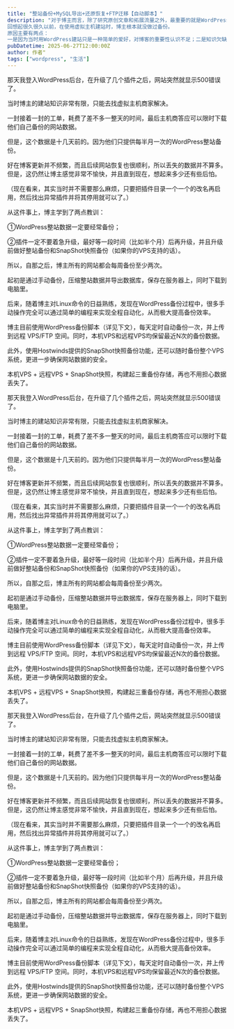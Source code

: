 ```yaml
---
title: "整站备份+MySQL导出+还原恢复+FTP迁移【自动脚本】"
description: "对于博主而言，除了研究原创文章和拓展流量之外，最重要的就是WordPress备份了。
回想起很久很久以前，在使用虚拟主机建站时，博主根本就没做过备份。
原因主要有两点：
一是因为当时用WordPress建站只是一种简单的爱好，对博客的重要性认识不足；二是知识欠缺，脑子里压根就没有备份这根弦。"
pubDatetime: 2025-06-27T12:00:00Z
author: 作者"
tags: ["wordpress", "生活"]
---
```

那天我登入WordPress后台，在升级了几个插件之后，网站突然就显示500错误了。

当时博主的建站知识非常有限，只能去找虚拟主机商家解决。

一封接着一封的工单，耗费了差不多一整天的时间，最后主机商答应可以限时下载他们自己备份的网站数据。

但是，这个数据是十几天前的。因为他们只提供每半月一次的WordPress整站备份。

好在博客更新并不频繁，而且后续网站恢复也很顺利，所以丢失的数据并不算多。但是，这仍然让博主感觉非常不愉快，并且直到现在，想起来多少还有些后怕。

（现在看来，其实当时并不需要那么麻烦，只要把插件目录一个一个的改名再启用，然后找出异常插件并将其停用就可以了。）

从这件事上，博主学到了两点教训：

①WordPress整站数据一定要经常备份；

②插件一定不要着急升级，最好等一段时间（比如半个月）后再升级，并且升级前做好整站备份和SnapShot快照备份（如果你的VPS支持的话）。

所以，自那之后，博主所有的网站都会每周备份至少两次。

起初是通过手动备份，压缩整站数据并导出数据库，保存在服务器上，同时下载到电脑里。

后来，随着博主对Linux命令的日益熟练，发现在WordPress备份过程中，很多手动操作完全可以通过简单的编程来实现全程自动化，从而极大提高备份效率。

博主目前使用WordPress备份脚本（详见下文），每天定时自动备份一次，并上传到远程 VPS/FTP 空间。同时，本机VPS和远程VPS均保留最近N次的备份数据。

此外，使用Hostwinds提供的SnapShot快照备份功能，还可以随时备份整个VPS系统，更进一步确保网站数据的安全。

本机VPS + 远程VPS + SnapShot快照，构建起三重备份存储，再也不用担心数据丢失了。

那天我登入WordPress后台，在升级了几个插件之后，网站突然就显示500错误了。

当时博主的建站知识非常有限，只能去找虚拟主机商家解决。

一封接着一封的工单，耗费了差不多一整天的时间，最后主机商答应可以限时下载他们自己备份的网站数据。

但是，这个数据是十几天前的。因为他们只提供每半月一次的WordPress整站备份。

好在博客更新并不频繁，而且后续网站恢复也很顺利，所以丢失的数据并不算多。但是，这仍然让博主感觉非常不愉快，并且直到现在，想起来多少还有些后怕。

（现在看来，其实当时并不需要那么麻烦，只要把插件目录一个一个的改名再启用，然后找出异常插件并将其停用就可以了。）

从这件事上，博主学到了两点教训：

①WordPress整站数据一定要经常备份；

②插件一定不要着急升级，最好等一段时间（比如半个月）后再升级，并且升级前做好整站备份和SnapShot快照备份（如果你的VPS支持的话）。

所以，自那之后，博主所有的网站都会每周备份至少两次。

起初是通过手动备份，压缩整站数据并导出数据库，保存在服务器上，同时下载到电脑里。

后来，随着博主对Linux命令的日益熟练，发现在WordPress备份过程中，很多手动操作完全可以通过简单的编程来实现全程自动化，从而极大提高备份效率。

博主目前使用WordPress备份脚本（详见下文），每天定时自动备份一次，并上传到远程 VPS/FTP 空间。同时，本机VPS和远程VPS均保留最近N次的备份数据。

此外，使用Hostwinds提供的SnapShot快照备份功能，还可以随时备份整个VPS系统，更进一步确保网站数据的安全。

本机VPS + 远程VPS + SnapShot快照，构建起三重备份存储，再也不用担心数据丢失了。

那天我登入WordPress后台，在升级了几个插件之后，网站突然就显示500错误了。

当时博主的建站知识非常有限，只能去找虚拟主机商家解决。

一封接着一封的工单，耗费了差不多一整天的时间，最后主机商答应可以限时下载他们自己备份的网站数据。

但是，这个数据是十几天前的。因为他们只提供每半月一次的WordPress整站备份。

好在博客更新并不频繁，而且后续网站恢复也很顺利，所以丢失的数据并不算多。但是，这仍然让博主感觉非常不愉快，并且直到现在，想起来多少还有些后怕。

（现在看来，其实当时并不需要那么麻烦，只要把插件目录一个一个的改名再启用，然后找出异常插件并将其停用就可以了。）

从这件事上，博主学到了两点教训：

①WordPress整站数据一定要经常备份；

②插件一定不要着急升级，最好等一段时间（比如半个月）后再升级，并且升级前做好整站备份和SnapShot快照备份（如果你的VPS支持的话）。

所以，自那之后，博主所有的网站都会每周备份至少两次。

起初是通过手动备份，压缩整站数据并导出数据库，保存在服务器上，同时下载到电脑里。

后来，随着博主对Linux命令的日益熟练，发现在WordPress备份过程中，很多手动操作完全可以通过简单的编程来实现全程自动化，从而极大提高备份效率。

博主目前使用WordPress备份脚本（详见下文），每天定时自动备份一次，并上传到远程 VPS/FTP 空间。同时，本机VPS和远程VPS均保留最近N次的备份数据。

此外，使用Hostwinds提供的SnapShot快照备份功能，还可以随时备份整个VPS系统，更进一步确保网站数据的安全。

本机VPS + 远程VPS + SnapShot快照，构建起三重备份存储，再也不用担心数据丢失了。
